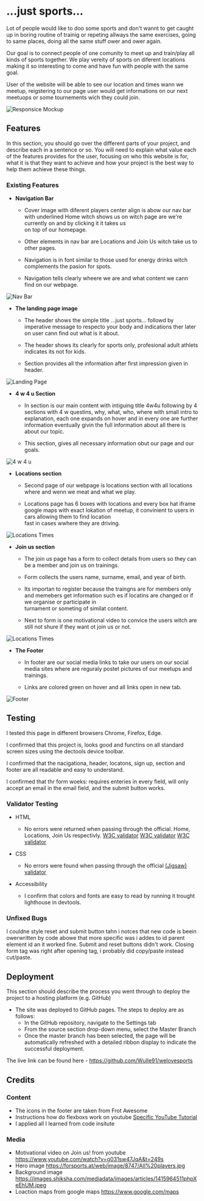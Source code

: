 # ...just sports...

Lot of people would like to doo some sports and don't wannt to get caught up in boring routine of trainig or repeting allways the same exercises, going to same places, doing all the same stuff ower and ower again.

Our goal is to connect people of one comunity to meet up and train/play all kinds of sports together. We play vereity of sports on diferent locations making it so interesting to come and have fun with people with the same goal.

User of the website will be able to see our location and times wann we meetup, reigstering to our page user would get informations on our next meetuops or some tournements wich they could join.

![Responsice Mockup](https://github.com/Wulle91/welovesports/blob/main/assets/images/amiresponsive.PNG)

## Features 

In this section, you should go over the different parts of your project, and describe each in a sentence or so. You will need to explain what value each of the features provides for the user, focusing on who this website is for, what it is that they want to achieve and how your project is the best way to help them achieve these things.

### Existing Features

- __Navigation Bar__

  - Cover image with diferent players center align is abow our nav bar with underlined Home witch shows us on witch page are we're currently on and by clicking it it takes us  
    on top of our homepage.

  - Other elements in nav bar are Locations and Join Us witch take us to other pages.

  - Navigation is in font similar to those used for energy drinks witch complements the pasion for spots.
         
  - Navigation tells clearly wheere we are and what content we cann find on our webpage. 

![Nav Bar](https://github.com/Wulle91/welovesports/blob/main/assets/images/navbar.PNG)

- __The landing page image__

  - The header shows the simple title ...just sports... followd by imperative message to respecto your body and indications ther later on user cann find out what is it about.

  - The header shows its clearly for sports only, profesional adult athlets indicates its not for kids.
            
  - Section provides all the information after first impression given in header.

![Landing Page](https://github.com/Wulle91/welovesports/blob/main/assets/images/header.PNG)

- __4 w 4 u Section__

  - In section is our main content with intiguing title 4w4u following by 4 sections with 4 w questins, why, what, who, where with small intro to explanation, each one expands 
    on hover and in every one are further information eventually givin the full information about all there is about our topic.
           
  - This section, gives all necessary information obut our page and our goals. 

![4 w 4 u](https://github.com/Wulle91/welovesports/blob/main/assets/images/section.PNG)

- __Locations section__

  -  Second page of our webpage is locations section with all locations where and wenn we meat and what we play.
             
  - Locations page has 6 boxes with locations and every box hat iframe google maps with exact lokation of meetup, it convinient to users in cars allowing them to find location  
    fast in cases wwhere they are driving.

![Locations Times](https://github.com/Wulle91/welovesports/blob/main/assets/images/locations.PNG)

- __Join us section__

  -  The join us page has a form to collect details from users so they can be a member and join us on trainings.
  -  Form collects the users name, surname, email, and year of birth.

  -  Its importan to register because the traingns are for members only and memebers get information such es if locatins are changed or if we organise or participate in    
     turnament or someting of similat content.
           
  -  Next to form is one motivational video to convice the users witch are still not shure if they want ot join us or not.

![Locations Times](https://github.com/Wulle91/welovesports/blob/main/assets/images/joinus.PNG)

- __The Footer__ 

  - In footer are our social media links to take our users on our social media sites where are reguraly postet pictures of our meetups and trainings.
            
  - Links are colored green on hover and all links open in new tab.

![Footer](https://github.com/Wulle91/welovesports/blob/main/assets/images/footer.PNG)



## Testing 


I tested this page in different browsers Chrome, Firefox, Edge.

I confirmed that this project is, looks good and functins on all standard screen sizes using the dectools device toolbar.

I confirmed that the nacigationa, header, locatons, sign up, section and footer are all readable and easy to understand.

I confirmed that thr form woeks: requires enteries in every field, will only accept an email in the email field, and the submit button works.


### Validator Testing 

- HTML
  - No errors were returned when passing through the official. Home, Locations, Join Us respectivly.
  [W3C validator](https://github.com/Wulle91/welovesports/blob/main/assets/images/w3home.PNG)
  [W3C validator](https://github.com/Wulle91/welovesports/blob/main/assets/images/w3locations.PNG)
  [W3C validator](https://github.com/Wulle91/welovesports/blob/main/assets/images/w3joinus.PNG)

- CSS
  - No errors were found when passing through the official [(Jigsaw) validator](https://github.com/Wulle91/welovesports/blob/main/assets/images/jigsaw.PNG)

- Accessibility     
  - I confirm that colors and fonts are easy to read by running it trought lighthouse in devtools.

### Unfixed Bugs

I couldne style reset and submit button tahn i notces that new code is beein owerwritten by code abowe that more specific was i addes to id parent element id an it worked fine.
Submit and reset buttons didn't work. Closing form tag was right after opening tag, i probably did copy/paste instead cut/paste.
 

## Deployment

This section should describe the process you went through to deploy the project to a hosting platform (e.g. GitHub) 

- The site was deployed to GitHub pages. The steps to deploy are as follows: 
  - In the GitHub repository, navigate to the Settings tab 
  - From the source section drop-down menu, select the Master Branch
  - Once the master branch has been selected, the page will be automatically refreshed with a detailed ribbon display to indicate the successful deployment. 

The live link can be found here - https://github.com/Wulle91/welovesports


## Credits 

### Content 

- The icons in the footer are taken from Frot Awesome       
- Instructions how do flexboxs work on youtube  [Specific YouTube Tutorial](https://www.youtube.com/watch?v=JJSoEo8JSnc)
- I applied all I learned from code insitute

### Media

- Motivational video on Join us! from youtube     https://www.youtube.com/watch?v=g031sw47JqA&t=249s       
- Hero image                                      https://forsports.at/web/image/8747/All%20players.jpg
- Background image                                https://images.shiksha.com/mediadata/images/articles/1415964511phpXeEhUM.jpeg 
- Loaction maps from google maps                  https://www.google.com/maps


